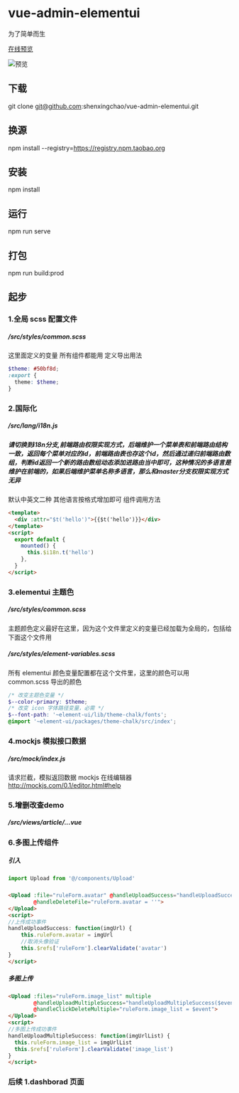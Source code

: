 # vue-admin-elementui

为了简单而生

[在线预览](https://shenxingchao.github.io/vue-admin-elementui)

![预览](http://demo.o8o8o8.com/vue-admin-elementui/preview.png)

## 下载

git clone git@github.com:shenxingchao/vue-admin-elementui.git

## 换源

npm install --registry=https://registry.npm.taobao.org

## 安装

npm install

## 运行

npm run serve

## 打包

npm run build:prod

## 起步

### 1.全局 scss 配置文件

##### /src/styles/common.scss

这里面定义的变量 所有组件都能用 定义导出用法

```scss
$theme: #50bf8d;
:export {
  theme: $theme;
}
```

### 2.国际化

##### /src/lang/i18n.js
##### 请切换到i18n分支,前端路由权限实现方式，后端维护一个菜单表和前端路由结构一致，返回每个菜单对应的id，前端路由表也存这个id，然后通过递归前端路由数组，判断id返回一个新的路由数组动态添加进路由当中即可，这种情况的多语言是维护在前端的，如果后端维护菜单名称多语言，那么和master分支权限实现方式无异

默认中英文二种
其他语言按格式增加即可
组件调用方法

```html
<template>
  <div :attr="$t('hello')">{{$t('hello')}}</div>
</template>
<script>
  export default {
    mounted() {
      this.$i18n.t('hello')
    },
  }
</script>
```

### 3.elementui 主题色

##### /src/styles/common.scss

主题颜色定义最好在这里，因为这个文件里定义的变量已经加载为全局的，包括给下面这个文件用

##### /src/styles/element-variables.scss

所有 elementui 颜色变量配置都在这个文件里，这里的颜色可以用 common.scss 导出的颜色

```scss
/* 改变主题色变量 */
$--color-primary: $theme;
/* 改变 icon 字体路径变量，必需 */
$--font-path: '~element-ui/lib/theme-chalk/fonts';
@import '~element-ui/packages/theme-chalk/src/index';
```

### 4.mockjs 模拟接口数据

##### /src/mock/index.js

请求拦截，模拟返回数据
mockjs 在线编辑器 http://mockjs.com/0.1/editor.html#help

### 5.增删改查demo

##### /src/views/article/...vue

### 6.多图上传组件


##### 引入
```javascript
import Upload from '@/components/Upload'
```

##### 
```html
<Upload :file="ruleForm.avatar" @handleUploadSuccess="handleUploadSuccess($event)"
        @handleDeleteFile="ruleForm.avatar = ''">
</Upload>
<script>
//上传成功事件
handleUploadSuccess: function(imgUrl) {
    this.ruleForm.avatar = imgUrl
    //取消头像验证
    this.$refs['ruleForm'].clearValidate('avatar')
}
</script>
```
##### 多图上传
```html
<Upload :files="ruleForm.image_list" multiple
        @handleUploadMultipleSuccess="handleUploadMultipleSuccess($event)"
        @handleClickDeleteMultiple="ruleForm.image_list = $event">
</Upload>
<script>
//多图上传成功事件
handleUploadMultipleSuccess: function(imgUrlList) {
  this.ruleForm.image_list = imgUrlList
  this.$refs['ruleForm'].clearValidate('image_list')
}
</script>
```

### 后续 1.dashborad 页面
